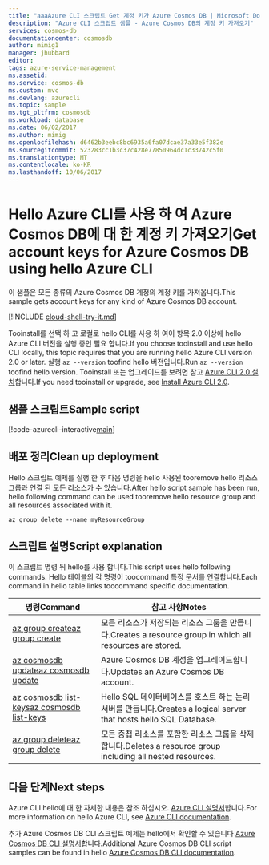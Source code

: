 ```yaml
---
title: "aaaAzure CLI 스크립트 Get 계정 키가 Azure Cosmos DB | Microsoft Docs"
description: "Azure CLI 스크립트 샘플 - Azure Cosmos DB의 계정 키 가져오기"
services: cosmos-db
documentationcenter: cosmosdb
author: mimig1
manager: jhubbard
editor: 
tags: azure-service-management
ms.assetid: 
ms.service: cosmos-db
ms.custom: mvc
ms.devlang: azurecli
ms.topic: sample
ms.tgt_pltfrm: cosmosdb
ms.workload: database
ms.date: 06/02/2017
ms.author: mimig
ms.openlocfilehash: d6462b3eebc8bc6935a6fa07dcae37a33e5f382e
ms.sourcegitcommit: 523283cc1b3c37c428e77850964dc1c33742c5f0
ms.translationtype: MT
ms.contentlocale: ko-KR
ms.lasthandoff: 10/06/2017
---
```

# <a name="get-account-keys-for-azure-cosmos-db-using-hello-azure-cli"></a><span data-ttu-id="98a9c-103">Hello Azure CLI를 사용 하 여 Azure Cosmos DB에 대 한 계정 키 가져오기</span><span class="sxs-lookup"><span data-stu-id="98a9c-103">Get account keys for Azure Cosmos DB using hello Azure CLI</span></span>

<span data-ttu-id="98a9c-104">이 샘플은 모든 종류의 Azure Cosmos DB 계정의 계정 키를 가져옵니다.</span><span class="sxs-lookup"><span data-stu-id="98a9c-104">This sample gets account keys for any kind of Azure Cosmos DB account.</span></span>  

[!INCLUDE [cloud-shell-try-it.md](../../../includes/cloud-shell-try-it.md)]

<span data-ttu-id="98a9c-105">Tooinstall를 선택 하 고 로컬로 hello CLI를 사용 하 여이 항목 2.0 이상에 hello Azure CLI 버전을 실행 중인 필요 합니다.</span><span class="sxs-lookup"><span data-stu-id="98a9c-105">If you choose tooinstall and use hello CLI locally, this topic requires that you are running hello Azure CLI version 2.0 or later.</span></span> <span data-ttu-id="98a9c-106">실행 `az --version` toofind hello 버전입니다.</span><span class="sxs-lookup"><span data-stu-id="98a9c-106">Run `az --version` toofind hello version.</span></span> <span data-ttu-id="98a9c-107">Tooinstall 또는 업그레이드를 보려면 참고 [Azure CLI 2.0 설치]( /cli/azure/install-azure-cli)합니다.</span><span class="sxs-lookup"><span data-stu-id="98a9c-107">If you need tooinstall or upgrade, see [Install Azure CLI 2.0]( /cli/azure/install-azure-cli).</span></span> 

## <a name="sample-script"></a><span data-ttu-id="98a9c-108">샘플 스크립트</span><span class="sxs-lookup"><span data-stu-id="98a9c-108">Sample script</span></span>

[!code-azurecli-interactive[main](../../../cli_scripts/cosmosdb/scale-cosmosdb-get-account-key/secure-cosmosdb-get-account-key.sh?highlight=22-25 "Get Azure Cosmos DB account keys")]

## <a name="clean-up-deployment"></a><span data-ttu-id="98a9c-109">배포 정리</span><span class="sxs-lookup"><span data-stu-id="98a9c-109">Clean up deployment</span></span>

<span data-ttu-id="98a9c-110">Hello 스크립트 예제를 실행 한 후 다음 명령을 hello 사용된 tooremove hello 리소스 그룹과 연결 된 모든 리소스가 수 있습니다.</span><span class="sxs-lookup"><span data-stu-id="98a9c-110">After hello script sample has been run, hello following command can be used tooremove hello resource group and all resources associated with it.</span></span>

```azurecli-interactive
az group delete --name myResourceGroup
```

## <a name="script-explanation"></a><span data-ttu-id="98a9c-111">스크립트 설명</span><span class="sxs-lookup"><span data-stu-id="98a9c-111">Script explanation</span></span>

<span data-ttu-id="98a9c-112">이 스크립트 명령 뒤 hello를 사용 합니다.</span><span class="sxs-lookup"><span data-stu-id="98a9c-112">This script uses hello following commands.</span></span> <span data-ttu-id="98a9c-113">Hello 테이블의 각 명령이 toocommand 특정 문서를 연결합니다.</span><span class="sxs-lookup"><span data-stu-id="98a9c-113">Each command in hello table links toocommand specific documentation.</span></span>

| <span data-ttu-id="98a9c-114">명령</span><span class="sxs-lookup"><span data-stu-id="98a9c-114">Command</span></span> | <span data-ttu-id="98a9c-115">참고 사항</span><span class="sxs-lookup"><span data-stu-id="98a9c-115">Notes</span></span> |
|---|---|
| [<span data-ttu-id="98a9c-116">az group create</span><span class="sxs-lookup"><span data-stu-id="98a9c-116">az group create</span></span>](/cli/azure/group#create) | <span data-ttu-id="98a9c-117">모든 리소스가 저장되는 리소스 그룹을 만듭니다.</span><span class="sxs-lookup"><span data-stu-id="98a9c-117">Creates a resource group in which all resources are stored.</span></span> |
| [<span data-ttu-id="98a9c-118">az cosmosdb update</span><span class="sxs-lookup"><span data-stu-id="98a9c-118">az cosmosdb update</span></span>](https://docs.microsoft.com/cli/azure/cosmosdb#update) | <span data-ttu-id="98a9c-119">Azure Cosmos DB 계정을 업그레이드합니다.</span><span class="sxs-lookup"><span data-stu-id="98a9c-119">Updates an Azure Cosmos DB account.</span></span> |
| [<span data-ttu-id="98a9c-120">az cosmosdb list-keys</span><span class="sxs-lookup"><span data-stu-id="98a9c-120">az cosmosdb list-keys</span></span>](https://docs.microsoft.com/cli/azure/cosmosdb#list-keys) | <span data-ttu-id="98a9c-121">Hello SQL 데이터베이스를 호스트 하는 논리 서버를 만듭니다.</span><span class="sxs-lookup"><span data-stu-id="98a9c-121">Creates a logical server that hosts hello SQL Database.</span></span> |
| [<span data-ttu-id="98a9c-122">az group delete</span><span class="sxs-lookup"><span data-stu-id="98a9c-122">az group delete</span></span>](https://docs.microsoft.com/cli/azure/group#delete) | <span data-ttu-id="98a9c-123">모든 중첩 리소스를 포함한 리소스 그룹을 삭제합니다.</span><span class="sxs-lookup"><span data-stu-id="98a9c-123">Deletes a resource group including all nested resources.</span></span> |

## <a name="next-steps"></a><span data-ttu-id="98a9c-124">다음 단계</span><span class="sxs-lookup"><span data-stu-id="98a9c-124">Next steps</span></span>

<span data-ttu-id="98a9c-125">Azure CLI hello에 대 한 자세한 내용은 참조 하십시오. [Azure CLI 설명서](https://docs.microsoft.com/cli/azure/overview)합니다.</span><span class="sxs-lookup"><span data-stu-id="98a9c-125">For more information on hello Azure CLI, see [Azure CLI documentation](https://docs.microsoft.com/cli/azure/overview).</span></span>

<span data-ttu-id="98a9c-126">추가 Azure Cosmos DB CLI 스크립트 예제는 hello에서 확인할 수 있습니다 [Azure Cosmos DB CLI 설명서](../cli-samples.md)합니다.</span><span class="sxs-lookup"><span data-stu-id="98a9c-126">Additional Azure Cosmos DB CLI script samples can be found in hello [Azure Cosmos DB CLI documentation](../cli-samples.md).</span></span>
